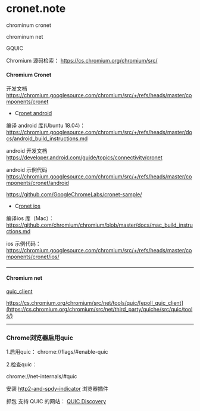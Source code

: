 # cronet.note

chrominum cronet

chrominum net

GQUIC



Chromium 源码检索： https://cs.chromium.org/chromium/src/

####  Chromium Cronet 

 开发文档 https://chromium.googlesource.com/chromium/src/+/refs/heads/master/components/cronet

- C[ronet android](https://chromium.googlesource.com/chromium/src/+/refs/heads/master/components/cronet/android)

编译 android 库(Ubuntu 18.04)：https://chromium.googlesource.com/chromium/src/+/refs/heads/master/docs/android_build_instructions.md

android 开发文档  https://developer.android.com/guide/topics/connectivity/cronet

android 示例代码 https://chromium.googlesource.com/chromium/src/+/refs/heads/master/components/cronet/android

[https://github.com/GoogleChromeLabs/cronet-sample/ ](https://github.com/GoogleChromeLabs/cronet-sample/)

- C[ronet ios](https://chromium.googlesource.com/chromium/src/+/refs/heads/master/components/cronet/ios/)

编译ios 库（Mac）：https://github.com/chromium/chromium/blob/master/docs/mac_build_instructions.md

ios 示例代码：https://chromium.googlesource.com/chromium/src/+/refs/heads/master/components/cronet/ios/

#### 

------

#### Chromium net 

[quic_client ](https://cs.chromium.org/chromium/src/net/tools/quic/)

https://cs.chromium.org/chromium/src/net/tools/quic/[epoll_quic_client](https://cs.chromium.org/chromium/src/net/third_party/quiche/src/quic/tools/)

------

### Chrome浏览器启用quic

1.启用quic： chrome://flags/#enable-quic

2.检查quic：

chrome://net-internals/#quic 

安装 [http2-and-spdy-indicator](https://chrome.google.com/webstore/detail/http2-and-spdy-indicator/mpbpobfflnpcgagjijhmgnchggcjblin) 浏览器插件 

抓包
支持 QUIC 的网站： [QUIC Discovery](https://docs.google.com/document/d/1i4m7DbrWGgXafHxwl8SwIusY2ELUe8WX258xt2LFxPM/edit?pref=2&pli=1#heading=h.dk2fhev07ryt)  